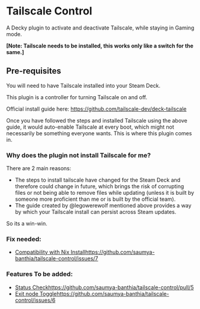 # Tailscale Control

A Decky plugin to activate and deactivate Tailscale, while staying in Gaming mode. 

**[Note: Tailscale needs to be installed, this works only like a switch for the same.]**

## Pre-requisites

You will need to have Tailscale installed into your Steam Deck.

This plugin is a controller for turning Tailscale on and off.

Official install guide here: https://github.com/tailscale-dev/deck-tailscale

Once you have followed the steps and installed Tailscale using the above guide, it would auto-enable Tailscale at every boot, which might not necessarily be something everyone wants. This is where this plugin comes in.

### Why does the plugin not install Tailscale for me?

There are 2 main reasons: 
* The steps to install tailscale have changed for the Steam Deck and therefore could change in future, which brings the risk of corrupting files or not being able to remove files while updating (unless it is built by someone more proficient than me or is built by the official team).
* The guide created by @legowerewolf mentioned above provides a way by which your Tailscale install can persist across Steam updates.

So its a win-win.

### Fix needed:
- [Compatibility with Nix Install](https://github.com/saumya-banthia/tailscale-control/issues/7)https://github.com/saumya-banthia/tailscale-control/issues/7

### Features To be added:
- [Status Check](https://github.com/saumya-banthia/tailscale-control/pull/5)https://github.com/saumya-banthia/tailscale-control/pull/5
- [Exit node Toggle](https://github.com/saumya-banthia/tailscale-control/issues/6)https://github.com/saumya-banthia/tailscale-control/issues/6
